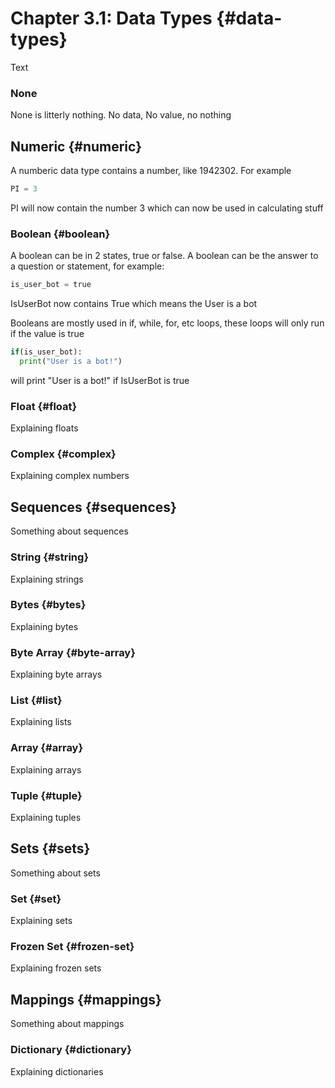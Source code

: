 # Chapter 3.1: Data Types {#data-types}

Text

### None

None is litterly nothing. No data, No value, no nothing

## Numeric {#numeric}

A numberic data type contains a number, like 1942302. For example

```python
PI = 3
```

PI will now contain the number 3 which can now be used in calculating stuff

### Boolean {#boolean}

A boolean can be in 2 states, true or false.
A boolean can be the answer to a question or statement,
for example:

```python
is_user_bot = true
```

IsUserBot now contains True which means the User is a bot

Booleans are mostly used in if, while, for, etc loops, these loops will only run if the value is true

```python
if(is_user_bot):
  print("User is a bot!")
```

will print "User is a bot!" if IsUserBot is true

### Float {#float}

Explaining floats

### Complex {#complex}

Explaining complex numbers

## Sequences {#sequences}

Something about sequences

### String {#string}

Explaining strings

### Bytes {#bytes}

Explaining bytes

### Byte Array {#byte-array}

Explaining byte arrays

### List {#list}

Explaining lists

### Array {#array}

Explaining arrays

### Tuple {#tuple}

Explaining tuples

## Sets {#sets}

Something about sets

### Set {#set}

Explaining sets

### Frozen Set {#frozen-set}

Explaining frozen sets

## Mappings {#mappings}

Something about mappings

### Dictionary {#dictionary}

Explaining dictionaries

